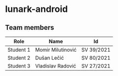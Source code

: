 # lunark-android
## Team members
| Role | Name | Id 
---|---|---
|Student 1| Momir Milutinović | SV 39/2021 
|Student 2| Dušan Lečić | SV 80/2021 
|Student 3| Vladislav Radović | SV 27/2021 
